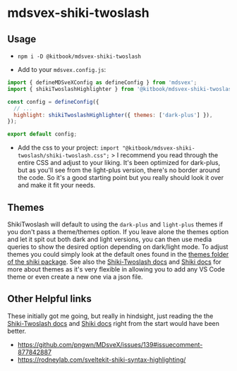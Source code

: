 # mdsvex-shiki-twoslash

## Usage

- `npm i -D @kitbook/mdsvex-shiki-twoslash`

- Add to your `mdsvex.config.js`:

```js
import { defineMDSveXConfig as defineConfig } from 'mdsvex';
import { shikiTwoslashHighlighter } from '@kitbook/mdsvex-shiki-twoslash';

const config = defineConfig({
  // ...
  highlight: shikiTwoslashHighlighter({ themes: ['dark-plus'] }),
});

export default config;
```

- Add the css to your project: `import "@kitbook/mdsvex-shiki-twoslash/shiki-twoslash.css";` > I recommend you read through the entire CSS and adjust to your liking. It's been optimized for dark-plus, but as you'll see from the light-plus version, there's no border around the code. So it's a good starting point but you really should look it over and make it fit your needs.

## Themes

ShikiTwoslash will default to using the `dark-plus` and `light-plus` themes if you don't pass a theme/themes option. If you leave alone the themes option and let it spit out both dark and light versions, you can then use media queries to show the desired option depending on dark/light mode. To adjust themes you could simply look at the default ones found in the [themes folder of the shiki package](https://www.runpkg.com/?shiki@0.12.1/themes/dark-plus.json). See also the [Shiki-Twoslash docs](https://shikijs.github.io/twoslash/) and [Shiki docs](https://github.com/shikijs/shiki) for more about themes as it's very flexible in allowing you to add any VS Code theme or even create a new one via a json file.

## Other Helpful links

These initially got me going, but really in hindsight, just reading the the [Shiki-Twoslash docs](https://shikijs.github.io/twoslash/) and [Shiki docs](https://github.com/shikijs/shiki) right from the start would have been better.

- https://github.com/pngwn/MDsveX/issues/139#issuecomment-877842887
- https://rodneylab.com/sveltekit-shiki-syntax-highlighting/ 